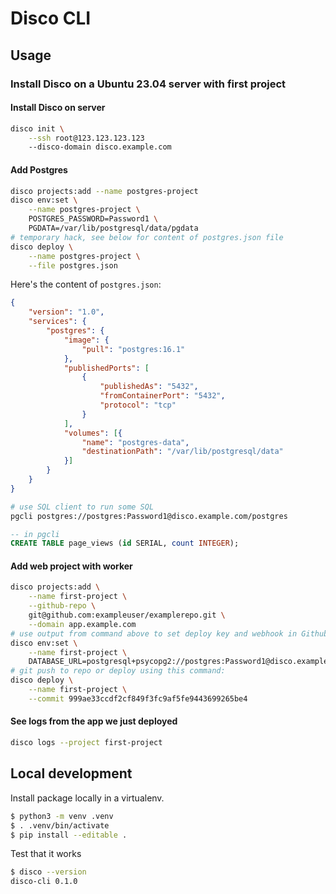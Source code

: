 # Disco CLI

## Usage

### Install Disco on a Ubuntu 23.04 server with first project

#### Install Disco on server

```bash
disco init \
    --ssh root@123.123.123.123
    --disco-domain disco.example.com
```

#### Add Postgres

```bash
disco projects:add --name postgres-project
disco env:set \
    --name postgres-project \
    POSTGRES_PASSWORD=Password1 \
    PGDATA=/var/lib/postgresql/data/pgdata
# temporary hack, see below for content of postgres.json file
disco deploy \
    --name postgres-project \
    --file postgres.json
```

Here's the content of `postgres.json`:
```json
{
    "version": "1.0",
    "services": {
        "postgres": {
            "image": {
                "pull": "postgres:16.1"
            },
            "publishedPorts": [
                {
                    "publishedAs": "5432",
                    "fromContainerPort": "5432",
                    "protocol": "tcp"
                }
            ],
            "volumes": [{
                "name": "postgres-data",
                "destinationPath": "/var/lib/postgresql/data"
            }]
        }
    }
}
```

```bash
# use SQL client to run some SQL
pgcli postgres://postgres:Password1@disco.example.com/postgres
```

```sql
-- in pgcli
CREATE TABLE page_views (id SERIAL, count INTEGER);
```


#### Add web project with worker

```bash
disco projects:add \
    --name first-project \
    --github-repo \
    git@github.com:exampleuser/examplerepo.git \
    --domain app.example.com
# use output from command above to set deploy key and webhook in Github
disco env:set \
    --name first-project \
    DATABASE_URL=postgresql+psycopg2://postgres:Password1@disco.example.com/postgres
# git push to repo or deploy using this command:
disco deploy \
    --name first-project \
    --commit 999ae33ccdf2cf849f3fc9af5fe9443699265be4
```

#### See logs from the app we just deployed

```bash
disco logs --project first-project
```


## Local development

Install package locally in a virtualenv.

```bash
$ python3 -m venv .venv
$ . .venv/bin/activate
$ pip install --editable .
```

Test that it works
```bash
$ disco --version
disco-cli 0.1.0
```

